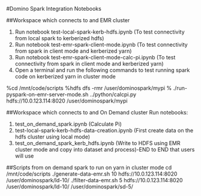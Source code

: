 #Domino Spark Integration Notebooks

##Workspace which connects to and EMR cluster

1. Run notebook test-local-spark-kerb-hdfs.ipynb (To test connectivity from local spark to kerberized hdfs)
2. Run notebook test-emr-spark-client-mode.ipynb (To test connectivity from spark in client mode and kerberized yarn)
3. Run notebook test-emr-spark-client-mode-calc-pi.ipynb (To test connectivity from spark in client mode and kerberized yarn)
4. Open a terminal and run the following commands to test running spark code on kerberized yarn in cluster mode

%cd /mnt/code/scripts
%hdfs dfs -rmr /user/dominospark/mypi
% ./run-pyspark-on-emr-server-mode.sh ../python/calcpi.py hdfs://10.0.123.114:8020 /user/dominospark/mypi



##Workspace which connects to and On Demand cluster
Run notebooks:
1. test_on_demand_spark.ipynb (Calculate Pi)
2. test-local-spark-kerb-hdfs-data-creation.ipynb (First create data on the hdfs cluster using local mode)
3. test_on_demand_spark_kerb_hdfs.ipynb (Write to HDFS using EMR cluster mode and copy into dataset and process)-END to END that users will use

##Scripts from on demand spark to run on yarn in cluster mode
cd /mnt/code/scripts
./generate-data-emr.sh 10 hdfs://10.0.123.114:8020 /user/dominospark/ld-10/ 
./filter-data-emr.sh 5 hdfs://10.0.123.114:8020 /user/dominospark/ld-10/ /user/dominospark/sd-5/